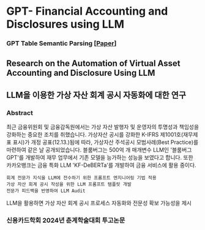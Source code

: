 # GPT- Financial Accounting and Disclosures using LLM

### GPT Table Semantic Parsing [[Paper]()]

## Research on the Automation of Virtual Asset Accounting and Disclosure Using LLM
## LLM을 이용한 가상 자산 회계 공시 자동화에 대한 연구

### Abstract

최근 금융위원회 및 금융감독원에서는 가상 자산 발행자 및 운영자의 투명성과 책임성을 강화하는 중요한 조치를 취했습니다. 가상자산 공시를 강화한 K-IFRS 제1001호(재무제표 표시)가 개정 공표(12.13.)됨에 따라, 가상자산 주석공시 모범사례(Best Practice)를 마련하여 같은 날 공개되었습니다.
블룸버그는 500억 개 매개변수 LLM인 '블룸버그 GPT'를 개발하여 재무 업무에서 기존 모델을 능가하는 성능을 보였다고 합니다. 또한 카카오뱅크는 금융 특화 LLM 'KF-DeBERTa'를 개발하여 금융 서비스에 활용 중이다.

    회계 전문가 지식을 LLM에 전수하기 위한 프롬프트 엔지니어링 기법 적용
    가상 자산 회계 공시 작성을 위한 LLM 프롬프트 템플릿 개발
    전문가 피드백을 반영하여 LLM Audit

LLM을 활용하면 가상 자산 회계 공시 프로세스 자동화와 전문성 확보 가능성을 제시


### 신용카드학회 2024년 춘계학술대회 투고논문

